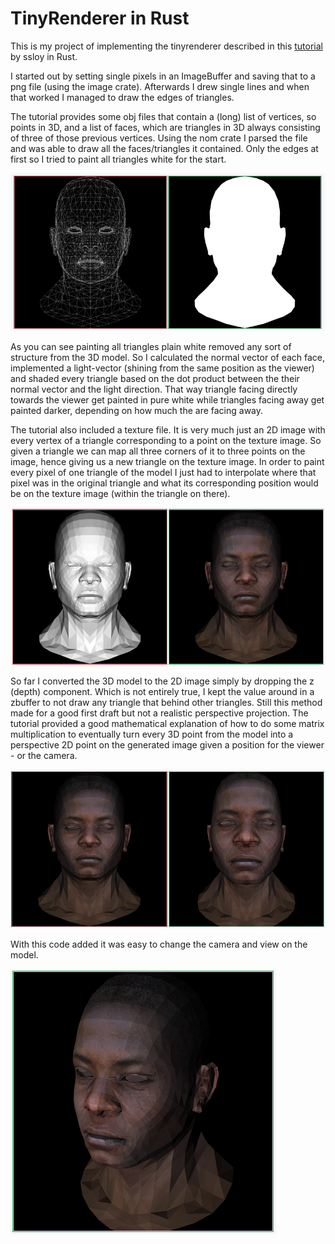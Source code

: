 # TinyRenderer in Rust
This is my project of implementing the tinyrenderer described in this [tutorial](https://github.com/ssloy/tinyrenderer) by ssloy in Rust.

I started out by setting single pixels in an ImageBuffer and saving that to a png file (using the image crate). Afterwards I drew single lines and when that worked I managed to draw the edges of triangles.

The tutorial provides some obj files that contain a (long) list of vertices, so points in 3D, and a list of faces, which are triangles in 3D always consisting of three of those previous vertices. Using the nom crate I parsed the file and was able to draw all the faces/triangles it contained. Only the edges at first so I tried to paint all triangles white for the start.

![](readme-images/1.png)

As you can see painting all triangles plain white removed any sort of structure from the 3D model. So I calculated the normal vector of each face, implemented a light-vector (shining from the same position as the viewer) and shaded every triangle based on the dot product between the their normal vector and the light direction. That way triangle facing directly towards the viewer get painted in pure white while triangles facing away get painted darker, depending on how much the are facing away.

The tutorial also included a texture file. It is very much just an 2D image with every vertex of a triangle corresponding to a point on the texture image. So given a triangle we can map all three corners of it to three points on the image, hence giving us a new triangle on the texture image. In order to paint every pixel of one triangle of the model I just had to interpolate where that pixel was in the original triangle and what its corresponding position would be on the texture image (within the triangle on there).

![](readme-images/2.png)

So far I converted the 3D model to the 2D image simply by dropping the z (depth) component. Which is not entirely true, I kept the value around in a zbuffer to not draw any triangle that behind other triangles. Still this method made for a good first draft but not a realistic perspective projection. The tutorial provided a good mathematical explanation of how to do some matrix multiplication to eventually turn every 3D point from the model into a perspective 2D point on the generated image given a position for the viewer - or the camera.

![](readme-images/3.png)

With this code added it was easy to change the camera and view on the model.

![](readme-images/4.png)
